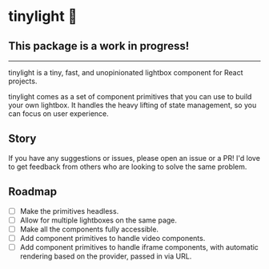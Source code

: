 # tinylight 🎉

## This package is a work in progress!
---
tinylight is a tiny, fast, and unopinionated lightbox component for React projects.

tinylight comes as a set of component primitives that you can use to build your own lightbox. It handles the heavy lifting of state management, so you can focus on user experience.

## Story

If you have any suggestions or issues, please open an issue or a PR! I'd love to get feedback from others who are looking to solve the same problem.

## Roadmap

- [ ] Make the primitives headless.
- [ ] Allow for multiple lightboxes on the same page.
- [ ] Make all the components fully accessible.
- [ ] Add component primitives to handle video components.
- [ ] Add component primitives to handle iframe components, with automatic rendering based on the provider, passed in via URL.